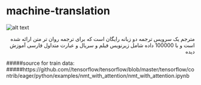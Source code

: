 # machine-translation

![alt text](http://s8.picofile.com/file/8348283550/Screenshot_from_2019_01_09_01_08_25.png)

<p align="right">مترجم 
یک سرویس ترجمه دو زبانه رایگان است که برای ترجمه روان تر متن ارائه شده است
  و با 100000 داده شامل زیرنویس فیلم و سریال و عبارت متداول فارسی آموزش دیده



</p>
#####source for train data: 
#####https://github.com//tensorflow/tensorflow/blob/master/tensorflow/contrib/eager/python/examples/nmt_with_attention/nmt_with_attention.ipynb

